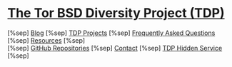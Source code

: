 # [The Tor BSD Diversity Project (TDP)](index.html) #

[%sep] [Blog](blog.html) [%sep] [TDP Projects](projects.html) [%sep] [Frequently Asked Questions](faq.html) [%sep] [Resources](resources.html) [%sep]  
[%sep] [GitHub Repositories](https://github.com/torbsd) [%sep] [Contact](contact.html) [%sep] [TDP Hidden Service](http://bptfp7py2wclht26.onion/) [%sep]
